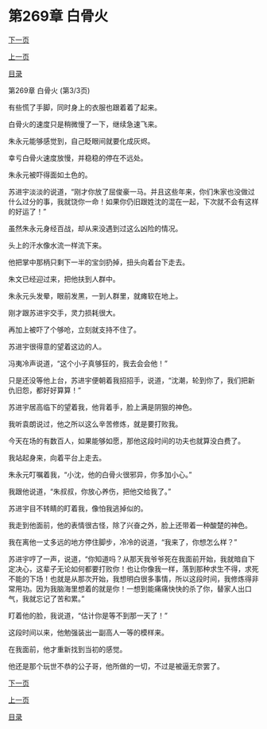 <h1>第269章    白骨火</h1>
            <div><p><a href="./0807_%E7%AC%AC270%E7%AB%A0_%E8%87%AA%E5%8F%96%E5%85%B6%E8%BE%B1.md">下一页</a></p><p><a href="./0805_%E7%AC%AC269%E7%AB%A0_%E7%99%BD%E9%AA%A8%E7%81%AB.md">上一页</a></p><p><a href="../">目录</a></p></div>
            <div><p>第269章    白骨火 (第3/3页)</p><p>有些慌了手脚，同时身上的衣服也跟着着了起来。</p><p>白骨火的速度只是稍微慢了一下，继续急速飞来。</p><p>朱永元能够感觉到，自己眨眼间就要化成灰烬。</p><p>幸亏白骨火速度放慢，并稳稳的停在不远处。</p><p>朱永元被吓得面如土色的。</p><p>苏进宇淡淡的说道，“刚才你放了屈俊豪一马。并且这些年来，你们朱家也没做过什么过分的事，我就饶你一命！如果你仍旧跟姓沈的混在一起，下次就不会有这样的好运了！”</p><p>虽然朱永元身经百战，却从来没遇到过这么凶险的情况。</p><p>头上的汗水像水流一样流下来。</p><p>他把掌中那柄只剩下一半的宝剑扔掉，扭头向着台下走去。</p><p>朱文已经迎过来，把他扶到人群中。</p><p>朱永元头发晕，眼前发黑，一到人群里，就瘫软在地上。</p><p>刚才跟苏进宇交手，灵力损耗很大。</p><p>再加上被吓了个够呛，立刻就支持不住了。</p><p>苏进宇很得意的望着这边的人。</p><p>冯夷冷声说道，“这个小子真够狂的，我去会会他！”</p><p>只是还没等他上台，苏进宇便朝着我招招手，说道，“沈潮，轮到你了，我们把新仇旧怨，都好好算算！”</p><p>苏进宇居高临下的望着我，他背着手，脸上满是阴狠的神色。</p><p>我听袁朗说过，他之所以这么辛苦修炼，就是要打败我。</p><p>今天在场的有数百人，如果能够如愿，那他这段时间的功夫也就算没白费了。</p><p>我站起身来，向着平台上走去。</p><p>朱永元叮嘱着我，“小沈，他的白骨火很邪异，你多加小心。”</p><p>我跟他说道，“朱叔叔，你放心养伤，把他交给我了。”</p><p>苏进宇目不转睛的盯着我，像怕我逃掉似的。</p><p>我走到他面前，他的表情很古怪，除了兴奋之外，脸上还带着一种酸楚的神色。</p><p>我在离他一丈多远的地方停住脚步，冷冷的说道，“我来了，你想怎么样？”</p><p>苏进宇哼了一声，说道，“你知道吗？从那天我爷爷死在我面前开始，我就暗自下定决心，这辈子无论如何都要打败你！也让你像我一样，落到那种求生不得，求死不能的下场！也就是从那次开始，我想明白很多事情，所以这段时间，我修炼得非常用功。因为我脑海里想着的就是你！一想到能痛痛快快的杀了你，替家人出口气，我就忘记了苦和累。”</p><p>盯着他的脸，我说道，“估计你是等不到那一天了！”</p><p>这段时间以来，他勉强装出一副高人一等的模样来。</p><p>在我面前，他才重新找到当初的感觉。</p><p>他还是那个玩世不恭的公子哥，他所做的一切，不过是被逼无奈罢了。</p></div>
            <div><p><a href="./0807_%E7%AC%AC270%E7%AB%A0_%E8%87%AA%E5%8F%96%E5%85%B6%E8%BE%B1.md">下一页</a></p><p><a href="./0805_%E7%AC%AC269%E7%AB%A0_%E7%99%BD%E9%AA%A8%E7%81%AB.md">上一页</a></p><p><a href="../">目录</a></p></div>